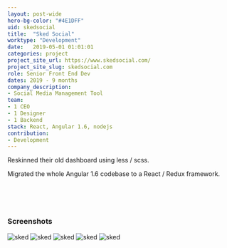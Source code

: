 ```yaml
---
layout: post-wide
hero-bg-color: "#4E1DFF"
uid: skedsocial
title:  "Sked Social"
worktype: "Development"
date:   2019-05-01 01:01:01
categories: project
project_site_url: https://www.skedsocial.com/
project_site_slug: skedsocial.com
role: Senior Front End Dev
dates: 2019 - 9 months
company_description:
- Social Media Management Tool
team:
- 1 CEO
- 1 Designer
- 1 Backend
stack: React, Angular 1.6, nodejs
contribution:
- Development
---
```


<p>
  Reskinned their old dashboard using less / scss.
</p>

<p>
  Migrated the whole Angular 1.6 codebase to a React / Redux framework.
</p>

<div class="showcase ">
  <br/>
  <br/>
  <br/>
  <h3>Screenshots</h3>
  <img src="{{ site.baseurl }}/img/skedsocial/sked1.png" alt="sked">
  <img src="{{ site.baseurl }}/img/skedsocial/sked2.png" alt="sked">
  <img src="{{ site.baseurl }}/img/skedsocial/sked3.png" alt="sked">
  <img src="{{ site.baseurl }}/img/skedsocial/sked4.png" alt="sked">
  <img src="{{ site.baseurl }}/img/skedsocial/sked5.png" alt="sked">
</div>
